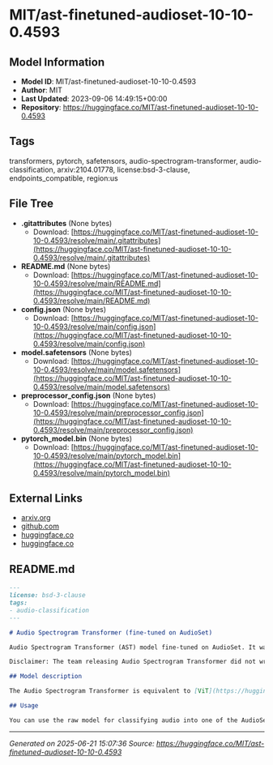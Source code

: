 # MIT/ast-finetuned-audioset-10-10-0.4593

## Model Information

- **Model ID**: MIT/ast-finetuned-audioset-10-10-0.4593
- **Author**: MIT
- **Last Updated**: 2023-09-06 14:49:15+00:00
- **Repository**: https://huggingface.co/MIT/ast-finetuned-audioset-10-10-0.4593

## Tags

transformers, pytorch, safetensors, audio-spectrogram-transformer, audio-classification, arxiv:2104.01778, license:bsd-3-clause, endpoints_compatible, region:us

## File Tree

- **.gitattributes** (None bytes)
  - Download: [https://huggingface.co/MIT/ast-finetuned-audioset-10-10-0.4593/resolve/main/.gitattributes](https://huggingface.co/MIT/ast-finetuned-audioset-10-10-0.4593/resolve/main/.gitattributes)
- **README.md** (None bytes)
  - Download: [https://huggingface.co/MIT/ast-finetuned-audioset-10-10-0.4593/resolve/main/README.md](https://huggingface.co/MIT/ast-finetuned-audioset-10-10-0.4593/resolve/main/README.md)
- **config.json** (None bytes)
  - Download: [https://huggingface.co/MIT/ast-finetuned-audioset-10-10-0.4593/resolve/main/config.json](https://huggingface.co/MIT/ast-finetuned-audioset-10-10-0.4593/resolve/main/config.json)
- **model.safetensors** (None bytes)
  - Download: [https://huggingface.co/MIT/ast-finetuned-audioset-10-10-0.4593/resolve/main/model.safetensors](https://huggingface.co/MIT/ast-finetuned-audioset-10-10-0.4593/resolve/main/model.safetensors)
- **preprocessor_config.json** (None bytes)
  - Download: [https://huggingface.co/MIT/ast-finetuned-audioset-10-10-0.4593/resolve/main/preprocessor_config.json](https://huggingface.co/MIT/ast-finetuned-audioset-10-10-0.4593/resolve/main/preprocessor_config.json)
- **pytorch_model.bin** (None bytes)
  - Download: [https://huggingface.co/MIT/ast-finetuned-audioset-10-10-0.4593/resolve/main/pytorch_model.bin](https://huggingface.co/MIT/ast-finetuned-audioset-10-10-0.4593/resolve/main/pytorch_model.bin)


## External Links

- [arxiv.org](https://arxiv.org/abs/2104.01778)
- [github.com](https://github.com/YuanGongND/ast)
- [huggingface.co](https://huggingface.co/docs/transformers/main/en/model_doc/audio-spectrogram-transformer#transformers.ASTForAudioClassification.forward.example)
- [huggingface.co](https://huggingface.co/docs/transformers/model_doc/vit)


## README.md

```markdown
---
license: bsd-3-clause
tags:
- audio-classification
---

# Audio Spectrogram Transformer (fine-tuned on AudioSet) 

Audio Spectrogram Transformer (AST) model fine-tuned on AudioSet. It was introduced in the paper [AST: Audio Spectrogram Transformer](https://arxiv.org/abs/2104.01778) by Gong et al. and first released in [this repository](https://github.com/YuanGongND/ast). 

Disclaimer: The team releasing Audio Spectrogram Transformer did not write a model card for this model so this model card has been written by the Hugging Face team.

## Model description

The Audio Spectrogram Transformer is equivalent to [ViT](https://huggingface.co/docs/transformers/model_doc/vit), but applied on audio. Audio is first turned into an image (as a spectrogram), after which a Vision Transformer is applied. The model gets state-of-the-art results on several audio classification benchmarks.

## Usage

You can use the raw model for classifying audio into one of the AudioSet classes. See the [documentation](https://huggingface.co/docs/transformers/main/en/model_doc/audio-spectrogram-transformer#transformers.ASTForAudioClassification.forward.example) for more info.
```


---

*Generated on 2025-06-21 15:07:36*
*Source: https://huggingface.co/MIT/ast-finetuned-audioset-10-10-0.4593*
